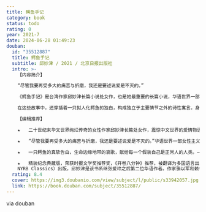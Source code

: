 ```yaml
---
title: 鳄鱼手记
category: book
status: todo
rating: 0
year: 2021-7
date: 2024-06-28 01:49:23
douban:
  id: "35512887"
  title: 鳄鱼手记
  subtitle: 邱妙津 / 2021 / 北京日报出版社
  intro: >-
    【内容简介】

    “尽管我要再受多大的痛苦与折磨，我还是要述说爱是不灭的。”

    《鳄鱼手记》是台湾作家邱妙津长篇小说处女作，也是她最重要的长篇小说，华语世界一部女性主义文学经典。小说以主人公“我”的大学生活为背景，通过一段段感情的萌发、深陷乃至最终仳离，直面内心深处极致的爱与无人理解的悲哀，逼视年轻人敏感自伤的内心世界。小说是台湾二十世纪末一代青年迷惘困顿心路历程的真实写照，更是一段艰难跋涉的性别认同与自我认同的贴身记录。作者以刀锋般锋利闪光的笔触，探入心灵的隐秘岩层，那些极度坦诚的自我剖析与情爱想象的翻转辩证，那些人性与人性深深交会的时刻、强劲与庄严的生之体验，深刻展示了人类永恒的主题，即如何通过极致纯粹的情感更深入地认识自我与世界，从一己抵达普遍人类心灵的深度，一种辉煌心智激情。

    在这些故事中，还穿插着一只拟人化鳄鱼的独白，构成独立于主要情节之外的诗性寓言。身着人装的鳄鱼最终乘坐着火的浴盆飘向深海，影射“鳄鱼/边缘人”在人类社会孤独与被排挤的命运，构成复调双声的奇异艺术效果。

    【编辑推荐】

    ★	二十世纪末华文世界绚烂传奇的女性作家邱妙津长篇处女作，震惊中文世界的爱情物语，开启一个时代的文学经典。蒋勋、骆以军、陈雪、郭玉洁诚挚推荐。——邱妙津是震动台湾的一代传奇，用生命创作的天才，她以凌厉激烈的才华横空出世，又决绝惨烈地毅然与人世告别。她的作品被大家传颂、引用、讨论、研究，她的生平、事迹甚至她阅读欣赏的小说、作家、电影导演，所有一切都成为一代文艺青年效仿参照的对象。《鳄鱼手记》将隐秘的女性情感勇敢地变成天才的书写，一段艰难跋涉的性别认同之旅，极致炽烈悲恸的爱情物语，标记着一个时代的刻度和阴影，书中的诸多名词和意象已成为一代代人自我指认的身份象征。

    ★	“尽管我要再受多大的痛苦与折磨，我还是要述说爱是不灭的。”华语世界一部女性主义文学经典，女性私密情感的深度书写，人性与人性深深交会的时刻，强劲与庄严的生之体验。——用寓言与密码写就的长篇情书，瑰丽华美又痛彻心肺、暴烈而温柔的女性情爱体验，浓烈丰沛的情绪，严肃与真诚的生命品质，展示爱的高贵与纯粹、爱的永在与不在。小说充满哲学思辨的灵敏机锋，从一己抵达普遍人类心灵的深度，展示人类灵魂繁复多变又千疮百孔的内在景观，一种浓郁丰盛的美感，高贵迷人的生命力，生发出惊心动魄的摄人力量。情爱踟蹰，生命坏毁，唯有极度真实勇敢地对待自我与生命，才能对抗命运的狂暴与社会的媚俗。

    ★	一只鳄鱼的真挚告白，生命边缘地带的哀歌，献给每一个假装自己是正常人的人类。——《鳄鱼手记》用童话寓言般灵异笔触描绘社会边缘人的处境，展现出对转型世代思潮暗涌的敏锐捕捉能力，传达出对性别、性向的一种全新可能性的难以抑制的兴奋。每个人内心都住着一只鳄鱼，有时必须要隐藏自己，披上人装，在黑暗中重新去认识定义自我，去探索世界。从1994年至今，这本书仍一直在对异类或自以为异类的人发出关切的讯号：“嗨，亲爱的鳄鱼，你好吗？”

    ★	精装纪念典藏版，荣获时报文学奖推荐奖，《开卷八分钟》推荐，被翻译为多国语言出版，备受赞誉。——《鳄鱼手记》已被翻译为英语、法语、德语、土耳其语、西班牙语和意大利语等多种语言。2017年，《鳄鱼手记》列入《纽约书评》“经典重现”（
    NYRB Classics）出版，邱妙津是该书系继张爱玲之后第二位华语作者。作家骆以军和赖香吟分别以小说《遣悲怀》《其后》缅怀与致敬邱妙津。
  rating: 8.4
  cover: https://img3.doubanio.com/view/subject/l/public/s33942057.jpg
  link: https://book.douban.com/subject/35512887/
---
```


via douban 
